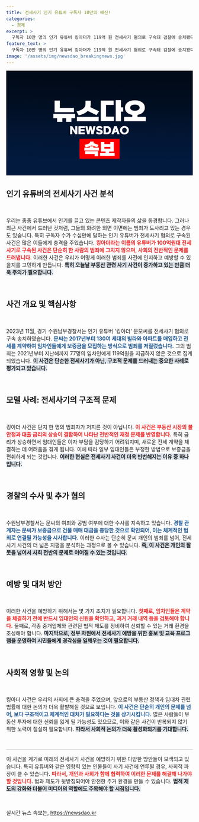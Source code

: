 ```yaml
---
title: 전세사기 인기 유튜버 구독자 10만의 배신!
categories:
  - 경제
excerpt: >
  구독자 10만 명의 인기 유튜버 킹아더가 119억 원 전세사기 혐의로 구속돼 검찰에 송치됐다. 그가 어떻게 신뢰를 무너뜨렸는지에 대한 진실이 밝혀질 예정이다!
feature_text: >
  구독자 10만 명의 인기 유튜버 킹아더가 119억 원 전세사기 혐의로 구속돼 검찰에 송치됐다. 그가 어떻게 신뢰를 무너뜨렸는지에 대한 진실이 밝혀질 예정이다!
image: '/assets/img/newsdao_breakingnews.jpg'
---
```


<p><img src="/assets/img/newsdao_breakingnews.jpg" alt="koreaapp 속보" /></p>

<h2 data-ke-size="size26">인기 유튜버의 전세사기 사건 분석</h2>

<p data-ke-size="size16">&nbsp;</p>

<p data-ke-size="size16">우리는 종종 유튜브에서 인기를 끌고 있는 콘텐츠 제작자들의 삶을 동경합니다. 그러나 최근 사건에서 드러난 것처럼, 그들의 화려한 외면 이면에는 범죄가 도사리고 있는 경우도 있습니다. 특히 구독자 수가 수십만에 달하는 인기 유튜버가 전세사기 혐의로 구속된 사건은 많은 이들에게 충격을 주었습니다. <b><span style="color: #ee2323;">킹아더라는 이름의 유튜버가 100억원대 전세사기로 구속된 사건은 단순히 한 사람의 범죄에 그치지 않으며, 사회의 전반적인 문제를 드러냅니다.</span></b> 이러한 사건은 우리가 어떻게 이러한 범죄를 사전에 인지하고 예방할 수 있을지를 고민하게 만듭니다. <b><span style="background-color: #21538527;">특히 오늘날 부동산 관련 사기 사건이 증가하고 있는 만큼 더욱 주의가 필요합니다.</span></b></p>

<p data-ke-size="size16">&nbsp;</p>

<h2 data-ke-size="size26">사건 개요 및 핵심사항</h2>

<p data-ke-size="size16">&nbsp;</p>

<p data-ke-size="size16">2023년 11월, 경기 수원남부경찰서는 인기 유튜버 '킹아더' 문모씨를 전세사기 혐의로 구속 송치하였습니다. <b><span style="color: #1a5490;">문씨는 2017년부터 130여 세대의 빌라와 아파트를 매입하고 전세를 계약하여 임차인들에게 보증금을 모집하는 방식으로 범죄를 저질렀습니다.</span></b> 그의 범죄는 2021년부터 지난해까지 77명의 임차인에게 119억원을 지급하지 않은 것으로 집계되었습니다. <b><span style="background-color: #21538527;">이 사건은 단순한 전세사기가 아닌, 구조적 문제를 드러내는 중요한 사례로 평가되고 있습니다.</span></b></p>

<p data-ke-size="size16">&nbsp;</p>

<h2 data-ke-size="size26">모델 사례: 전세사기의 구조적 문제</h2>

<p data-ke-size="size16">&nbsp;</p>

<p data-ke-size="size16">킹아더 사건은 단지 한 명의 범죄자가 저지른 것이 아닙니다. <b><span style="color: #ee2323;">이 사건은 부동산 시장의 불안정과 대출 금리의 상승이 결합하여 나타난 전반적인 재정 문제를 반영합니다.</span></b> 특히 금리가 상승하면서 임대인들은 이자 부담을 감당하기 어려워지며, 새로운 전세 계약을 체결하는 데 어려움을 겪게 됩니다. 이에 따라 일부 임대인들은 부정한 방법으로 보증금을 편취하게 되는 것입니다. <b><span style="background-color: #21538527;">이러한 현실은 전세사기 사건이 더욱 빈번해지는 이유 중 하나입니다.</span></b></p>

<p data-ke-size="size16">&nbsp;</p>

<h2 data-ke-size="size26">경찰의 수사 및 추가 혐의</h2>

<p data-ke-size="size16">&nbsp;</p>

<p data-ke-size="size16">수원남부경찰서는 문씨의 여죄와 공범 여부에 대한 수사를 지속하고 있습니다. <b><span style="color: #1a5490;">경찰 관계자는 문씨가 보증금으로 건물 매매 대금을 충당한 것으로 확인되어, 이는 체계적인 범죄로 연결될 가능성을 시사합니다.</span></b> 이러한 수사는 단순히 문씨 개인의 범죄를 넘어, 전세사기 사건의 더 넓은 지평을 분석하는 과정으로 볼 수 있습니다. <b><span style="background-color: #21538527;">즉, 이 사건은 개인의 잘못을 넘어서 사회 전반의 문제로 이어질 수 있는 것입니다.</span></b></p>

<p data-ke-size="size16">&nbsp;</p>

<h2 data-ke-size="size26">예방 및 대처 방안</h2>

<p data-ke-size="size16">&nbsp;</p>

<p data-ke-size="size16">이러한 사건을 예방하기 위해서는 몇 가지 조치가 필요합니다. <b><span style="color: #ee2323;">첫째로, 임차인들은 계약을 체결하기 전에 반드시 임대인의 신원을 확인하고, 과거 거래 내역 등을 검토해야 합니다.</span></b> 둘째로, 각종 중개업체와 관련된 법적 제도를 정비하여 신뢰할 수 있는 거래 환경을 조성해야 합니다. <b><span style="background-color: #21538527;">마지막으로, 정부 차원에서 전세사기 예방을 위한 홍보 및 교육 프로그램을 운영하여 시민들에게 경각심을 일깨우는 것이 필요합니다.</span></b></p>

<p data-ke-size="size16">&nbsp;</p>

<h2 data-ke-size="size26">사회적 영향 및 논의</h2>

<p data-ke-size="size16">&nbsp;</p>

<p data-ke-size="size16">킹아더 사건은 우리의 사회에 큰 충격을 주었으며, 앞으로의 부동산 정책과 임대차 관련 법률에 대한 논의가 더욱 활발해질 것으로 보입니다. <b><span style="color: #1a5490;">이 사건은 단순히 개인의 문제를 넘어, 보다 구조적이고 체계적인 대처가 필요하다는 것을 상기시킵니다.</span></b> 많은 사람들이 부동산 투자에 대한 신뢰를 잃게 될 가능성도 있으므로, 이와 같은 사건이 반복되지 않기 위한 노력이 절실히 필요합니다. <b><span style="background-color: #21538527;">따라서 사회적 논의가 더욱 활성화되기를 기대합니다.</span></b></p>

<p data-ke-size="size16">&nbsp;</p> 

<hr style="height: 0px; border: 1px solid #ddd;"/> 

<p data-ke-size="size16">이 사건을 계기로 미래의 전세사기 사건을 예방하기 위한 다양한 방안들이 모색되고 있습니다. 특히 유튜버와 같은 영향력 있는 인물들이 사기 사건에 연루될 경우, 사회적 파장이 클 수 있습니다. <b><span style="color: #ee2323;">따라서, 개인과 사회가 함께 협력하여 이러한 문제를 해결해 나가야 할 것입니다.</span></b> 법과 제도가 뒷받침되어야 안전한 주거 환경을 만들 수 있습니다. <b><span style="background-color: #21538527;">법적 제도의 강화와 더불어 미디어의 역할에도 주목해야 할 시점입니다.</span></b></p>

<p data-ke-size="size16">&nbsp;</p>
실시간 뉴스 속보는, <a href="https://newsdao.kr" rel="dofollow">https://newsdao.kr</a>


